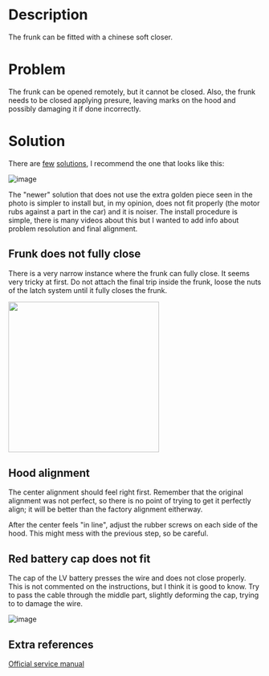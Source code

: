# Description

The frunk can be fitted with a chinese soft closer.

# Problem

The frunk can be opened remotely, but it cannot be closed. Also, the frunk needs to be closed applying presure, leaving marks on the hood and possibly damaging it if done incorrectly.

# Solution

There are [few](https://s.click.aliexpress.com/e/_DllGyjL) [solutions](https://s.click.aliexpress.com/e/_DD6eJh7), I recommend the one that looks like this:

![image](https://github.com/user-attachments/assets/ca45daed-a27f-4210-8d1f-2de191e4eb06)

The "newer" solution that does not use the extra golden piece seen in the photo is simpler to install but, in my opinion, does not fit properly (the motor rubs against a part in the car) and it is noiser. The install procedure is simple, there is many videos about this but I wanted to add info about problem resolution and final alignment.

## Frunk does not fully close

There is a very narrow instance where the frunk can fully close. It seems very tricky at first. Do not attach the final trip inside the frunk, loose the nuts of the latch system until it fully closes the frunk.

<img src="https://github.com/user-attachments/assets/3548e28c-f685-43b8-b3dd-417663dd0cf4" height="300" />


## Hood alignment

The center alignment should feel right first. Remember that the original alignment was not perfect, so there is no point of trying to get it perfectly align; it will be better than the factory alignment eitherway.

After the center feels "in line", adjust the rubber screws on each side of the hood. This might mess with the previous step, so be careful.

## Red battery cap does not fit

The cap of the LV battery presses the wire and does not close properly. This is not commented on the instructions, but I think it is good to know. Try to pass the cable through the middle part, slightly deforming the cap, trying to to damage the wire.

![image](https://github.com/user-attachments/assets/27ae60e9-a1e6-4425-b9fe-d13a2b83759b)


## Extra references

[Official service manual](https://service.tesla.com/docs/Model3/ServiceManual/2024/en-us/GUID-E35285A4-A620-40A0-A662-83F11CF33B6D.html#:~:text=2%20in%20extension%20Ratchet%2Ftorque%20wrench%20%201130534-00-A%2C%20TOOL%2C%20FRUNK%20RELEASE%2C%20MANUAL%20Remove%20the%20rear%20underhood%20apron.%20See)

